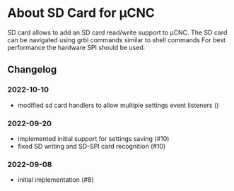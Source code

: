 # About SD Card for µCNC

SD card allows to add an SD card read/write support to µCNC.
The SD card can be navigated using grbl commands similar to shell commands
For best performance the hardware SPI should be used.

## Changelog

### 2022-10-10

- modified sd card handlers to allow multiple settings event listeners ()

### 2022-09-20

- implemented initial support for settings saving (#10)
- fixed SD writing and SD-SPI card recognition (#10)

### 2022-09-08

- initial implementation (#8)

